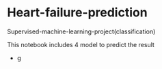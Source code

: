 # Heart-failure-prediction
Supervised-machine-learning-project(classification)

This notebook includes 4 model to predict the result
* g

